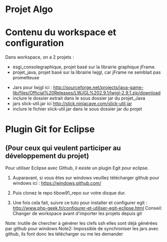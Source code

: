 Projet Algo
=====================

Contenu du workspace et configuration 
====================================

Dans workspace, on a 2 projets :
- esgi_consolegraphique, projet basé sur la librairie graphique jFrame.
- projet_java, projet basé sur la librairie lwjgl, car jFrame ne semblait pas prometteuse

 * Jars pour lwjgl ici : http://sourceforge.net/projects/java-game-lib/files/Official%20Releases/LWJGL%202.9.1/lwjgl-2.9.1.zip/download 
 * inclure le dossier extrait dans le sous dossier jar du projet_Java
 * jars slick-util.jar ici http://slick.ninjacave.com/slick-util.jar
 * inclure le fichier slick-util.jar dans le sous dossier jar du projet

Plugin Git for Eclipse 
=====================
(Pour ceux qui veulent participer au développement du projet)
--------------------------------------------------------------

  Pour utiliser Eclipse avec Github, il existe un plugin Egit pour eclipse.

01.  Auparavant, si vous êtes sur windows veuillez télécharger github pour windows ici : https://windows.github.com/

02. Puis clonez le repo tibow91_repo sur votre disque dur.

03. Une fois cela fait, suivre ce tuto pour installer et configurer egit : http://www.php-geek.fr/configurer-et-utiliser-egit-eclipse.html
Conseil: Changer de workspace avant d'importer les projets depuis git

Note: Inutile de chercher à générer les clefs ssh elles sont déjà générées par github pour windows
Note2: Impossible de synchroniser les jars avec github, ils font donc les télécharger ou me les demander

